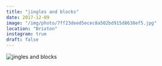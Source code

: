 ```yaml
---
title: "jingles and blocks"
date: 2017-12-09
image: "/img/photo/7ff23deed5ecec8a502bd915d8638ef5.jpg"
location: "Brixton"
instagram: true
draft: false
---
```


![jingles and blocks](/img/photo/7ff23deed5ecec8a502bd915d8638ef5.jpg)
